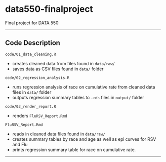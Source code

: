 # data550-finalproject

Final project for DATA 550 

------------------------------------------------------------------------

## Code Description

`code/01_data_cleaning.R`

  - creates cleaned data from files found in `data/raw/`
  - saves data as CSV files found in `data/` folder

`code/02_regression_analysis.R`

  - runs regression analysis of race on cumulative rate from cleaned data files in `data/` folder
  - outputs regression summary tables to `.rds` files in `output/` folder
  
`code/03_render_report.R`

  - renders `FluRSV_Report.Rmd`
  
`FluRSV_Report.Rmd`

  - reads in cleaned data files found in `data/raw/`
  - creates summary tables by race and age as well as epi curves for RSV and Flu
  - prints regression summary table for race on cumulative rate.

------------------------------------------------------------------------


